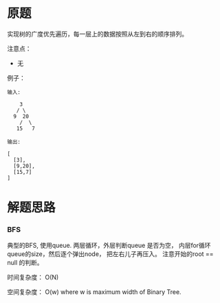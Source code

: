 # 原题
实现树的广度优先遍历，每一层上的数据按照从左到右的顺序排列。

注意点：

  - 无

例子：

```
输入:

    3
   / \
  9  20
    /  \
   15   7
   
输出:

[
  [3],
  [9,20],
  [15,7]
]
```

# 解题思路
### BFS

典型的BFS, 使用queue. 两层循环，外层判断queue 是否为空，
内层for循环queue的size，然后逐个弹出node， 把左右儿子再压入。 
注意开始的root == null 的判断。

时间复杂度： O(N)

空间复杂度： O(w) where w is maximum width of Binary Tree.

